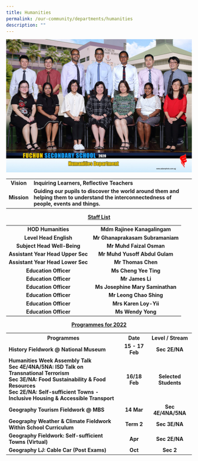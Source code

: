 ```yaml
---
title: Humanities
permalink: /our-community/departments/humanities
description: ""
---
```


<img src="/images/human.jpg">
<table>
<tbody>
<tr>
<td style="text-align: center;"><strong>Vision</strong></td>
<td><strong>Inquiring Learners, Reflective Teachers</strong></td>
</tr>
<tr>
<td style="text-align: center;"><strong>Mission</strong></td>
<td><strong>Guiding our pupils to discover the world around them and helping them to understand the interconnectedness of people, events and things.</strong></td>
</tr>
</tbody>
</table>
<p style="text-align: center;"><strong><u>Staff List</u></strong></p>
<table>
<tbody>
<tr>
<td style="text-align: center;"><strong>HOD Humanities</strong></td>
<td style="text-align: center;"><strong>Mdm Rajinee Kanagalingam</strong></td>
</tr>
<tr>
<td style="text-align: center;"><strong>Level Head English</strong></td>
<td style="text-align: center;"><strong>Mr Ghanaprakasam Subramaniam</strong></td>
</tr>
<tr>
<td style="text-align: center;"><strong>Subject Head Well-Being</strong></td>
<td style="text-align: center;"><strong>Mr Muhd Faizal Osman</strong></td>
</tr>
<tr>
<td style="text-align: center;"><strong>Assistant Year Head Upper Sec</strong></td>
<td style="text-align: center;"><strong>Mr Muhd Yusoff Abdul Gulam</strong></td>
</tr>
<tr>
<td style="text-align: center;"><strong>Assistant Year Head Lower Sec</strong></td>
<td style="text-align: center;"><strong>Mr Thomas Chen</strong></td>
</tr>
<tr>
<td style="text-align: center;"><strong>Education Officer</strong></td>
<td style="text-align: center;"><strong>Ms Cheng Yee Ting</strong></td>
</tr>
<tr>
<td style="text-align: center;"><strong>Education Officer</strong></td>
<td style="text-align: center;"><strong>Mr James Li</strong></td>
</tr>
<tr>
<td style="text-align: center;"><strong>Education Officer</strong></td>
<td style="text-align: center;"><strong>Ms Josephine Mary Saminathan</strong></td>
</tr>
<tr>
<td style="text-align: center;"><strong>Education Officer</strong></td>
<td style="text-align: center;"><strong>Mr Leong Chao Shing</strong></td>
</tr>
<tr>
<td style="text-align: center;"><strong>Education Officer</strong></td>
<td style="text-align: center;"><strong>Mrs Karen Loy-Yii</strong></td>
</tr>
<tr>
<td style="text-align: center;"><strong>Education Officer</strong></td>
<td style="text-align: center;"><strong>Ms Wendy Yong</strong></td>
</tr>
</tbody>
</table>
<p style="text-align: center;"><strong><u>Programmes for 2022</u></strong></p>
<table>
<tbody>
<tr>
<th style="text-align: center;">Programmes</th>
<th style="text-align: center;">Date</th>
<th style="text-align: center;">Level / Stream</th>
</tr>
<tr>
<td><strong>History Fieldwork @ National Museum</strong></td>
<td style="text-align: center;"><strong>15 - 17 Feb</strong></td>
<td style="text-align: center;"><strong>Sec 2E/NA</strong></td>
</tr>
<tr>
<td><strong>Humanities Week Assembly Talk<br />Sec 4E/4NA/5NA: ISD Talk on Transnational Terrorism<br />Sec 3E/NA: Food Sustainability &amp; Food Resources<br />Sec 2E/NA: Self-sufficient Towns - Inclusive Housing &amp; Accessible Transport</strong></td>
<td style="text-align: center;"><strong>16/18 Feb</strong></td>
<td style="text-align: center;"><strong>Selected Students</strong></td>
</tr>
<tr>
<td><strong>Geography Tourism Fieldwork @ MBS</strong></td>
<td style="text-align: center;"><strong>14 Mar</strong></td>
<td style="text-align: center;"><strong>Sec 4E/4NA/5NA</strong></td>
</tr>
<tr>
<td><strong>Geography Weather &amp; Climate Fieldwork Within School Curriculum</strong></td>
<td style="text-align: center;"><strong>Term 2</strong></td>
<td style="text-align: center;"><strong>Sec 3E/NA</strong></td>
</tr>
<tr>
<td><strong>Geography Fieldwork: Self-sufficient Towns (Virtual)</strong></td>
<td style="text-align: center;"><strong>Apr</strong></td>
<td style="text-align: center;"><strong>Sec 2E/NA</strong></td>
</tr>
<tr>
<td><strong>Geography LJ: Cable Car (Post Exams)</strong></td>
<td style="text-align: center;"><strong>Oct</strong></td>
<td style="text-align: center;"><strong>Sec 2</strong></td>
</tr>
</tbody>
</table>